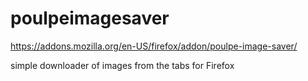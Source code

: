 # poulpeimagesaver
https://addons.mozilla.org/en-US/firefox/addon/poulpe-image-saver/

simple downloader of images from the tabs for Firefox

